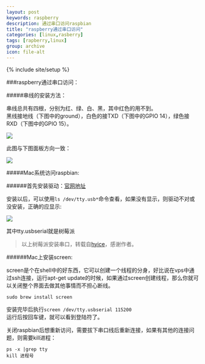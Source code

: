 ```yaml
---
layout: post
keywords: raspberry
description: 通过串口访问raspbian
title: "raspberry通过串口访问"
categories: [linux,rasberry]
tags: [rapberry,linux]
group: archive
icon: file-alt
---
```

{% include site/setup %}
 
###raspberry通过串口访问：    

#####串线的安装方法：

串线总共有四根，分别为红、绿、白、黑，其中红色的用不到。  
黑线接地线（下图中的ground），白色的接TXD（下图中的GPIO 14），绿色接RXD（下图中的GPIO 15）。  

![](http://uuair.qiniudn.com/image/2/d2/77d5a24c7e88bbc210421da34c356.jpg)
    
此图与下图面板方向一致：  

![](http://uuair.qiniudn.com/image/a/dd/639b7755add8d59a184a423706e0e.jpg)  

#####Mac系统访问raspbian:  

######首先安装驱动：[官网地址](http://www.prolific.com.tw/US/ShowProduct.aspx?p_id=229&pcid=41)  

安装以后，可以使用`ls /dev/tty.usb*`命令查看，如果没有显示，则驱动不对或没安装，正确的应显示:  

![](http://uuair.qiniudn.com/image/f/52/5338b09c2ef55383d41304a59771f.png)  

其中tty.usbserial就是树莓派  

>以上树莓派安装串口，转载自[hyice](http://blog.163.com/hy_ice719/blog/static/876628182013234917251/)，感谢作者。  

######Mac上安装screen:  

screen是个在shell中的好东西，它可以创建一个线程的分身，好比说在vps中通过ssh连接，运行apt-get update的时候，如果通过screen创建线程，那么你就可以关闭整个界面去做其他事情而不担心断线。  

`sudo brew install screen`  

安装完毕后执行`screen /dev/tty.usbserial 115200`  
运行后按回车键，就可以看到登陆符了。  

关闭raspbian后想重新访问，需要拔下串口线后重新连接，如果有其他的连接问题，则需要kill进程：  

    ps -x |grep tty  
    kill 进程号  

